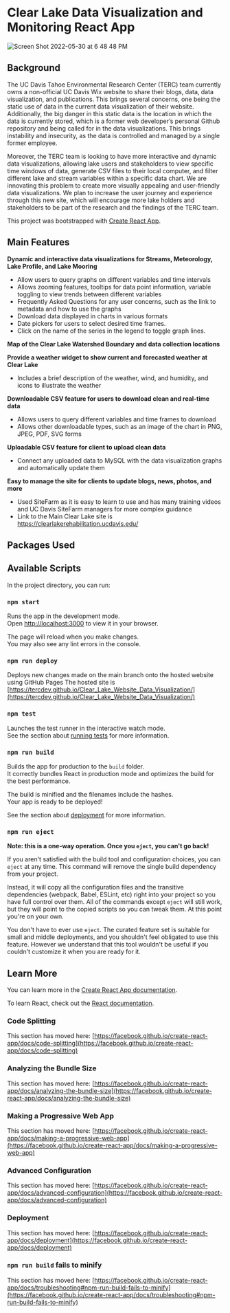 # Clear Lake Data Visualization and Monitoring React App

![Screen Shot 2022-05-30 at 6 48 48 PM](https://user-images.githubusercontent.com/45191572/171077195-d74f9c90-645d-4c18-bc26-cc7953652e77.png)


## Background 

The UC Davis Tahoe Environmental Research Center (TERC) team currently owns a non-official UC Davis Wix website to share their blogs, data, data visualization, and publications. This brings several concerns, one being the static use of data in the current data visualization of their website. Additionally, the big danger in this static data is the location in which the data is currently stored, which is a former web developer’s personal Github repository and being called for in the data visualizations. This brings instability and insecurity, as the data is controlled and managed by a single former employee.

Moreover, the TERC team is looking to have more interactive and dynamic data visualizations, allowing lake users and stakeholders to view specific time windows of data, generate CSV files to their local computer, and filter different lake and stream variables within a specific data chart. We are innovating this problem to create more visually appealing and user-friendly data visualizations. We plan to increase the user journey and experience through this new site, which will encourage more lake holders and stakeholders to be part of the research and the findings of the TERC team.

This project was bootstrapped with [Create React App](https://github.com/facebook/create-react-app).

## Main Features

**Dynamic and interactive data visualizations for Streams, Meteorology, Lake Profile, and Lake Mooring**
- Allow users to query graphs on different variables and time intervals
- Allows zooming features, tooltips for data point information, variable toggling to view trends between different variables
- Frequently Asked Questions for any user concerns, such as the link to metadata and how to use the graphs
- Download data displayed in charts in various formats
- Date pickers for users to select desired time frames.
- Click on the name of the series in the legend to toggle graph lines.

**Map of the Clear Lake Watershed Boundary and data collection locations**

**Provide a weather widget to show current and forecasted weather at Clear Lake**
- Includes a brief description of the weather, wind, and humidity, and icons to illustrate the weather

**Downloadable CSV feature for users to download clean and real-time data**
- Allows users to query different variables and time frames to download
- Allows other downloadable types, such as an image of the chart in PNG, JPEG, PDF, SVG forms

**Uploadable CSV feature for client to upload clean data**
- Connect any uploaded data to MySQL with the data visualization graphs and automatically update them

**Easy to manage the site for clients to update blogs, news, photos, and more**
- Used SiteFarm as it is easy to learn to use and has many training videos and UC Davis SiteFarm managers for more complex guidance
- Link to the Main Clear Lake site is https://clearlakerehabilitation.ucdavis.edu/

## Packages Used



## Available Scripts

In the project directory, you can run:

### `npm start`

Runs the app in the development mode.\
Open [http://localhost:3000](http://localhost:3000) to view it in your browser.

The page will reload when you make changes.\
You may also see any lint errors in the console.

### `npm run deploy`

Deploys new changes made on the main branch onto the hosted website using GitHub Pages
The hosted site is [https://tercdev.github.io/Clear_Lake_Website_Data_Visualization/](https://tercdev.github.io/Clear_Lake_Website_Data_Visualization/)

### `npm test`

Launches the test runner in the interactive watch mode.\
See the section about [running tests](https://facebook.github.io/create-react-app/docs/running-tests) for more information.

### `npm run build`

Builds the app for production to the `build` folder.\
It correctly bundles React in production mode and optimizes the build for the best performance.

The build is minified and the filenames include the hashes.\
Your app is ready to be deployed!

See the section about [deployment](https://facebook.github.io/create-react-app/docs/deployment) for more information.

### `npm run eject`

**Note: this is a one-way operation. Once you `eject`, you can't go back!**

If you aren't satisfied with the build tool and configuration choices, you can `eject` at any time. This command will remove the single build dependency from your project.

Instead, it will copy all the configuration files and the transitive dependencies (webpack, Babel, ESLint, etc) right into your project so you have full control over them. All of the commands except `eject` will still work, but they will point to the copied scripts so you can tweak them. At this point you're on your own.

You don't have to ever use `eject`. The curated feature set is suitable for small and middle deployments, and you shouldn't feel obligated to use this feature. However we understand that this tool wouldn't be useful if you couldn't customize it when you are ready for it.

## Learn More

You can learn more in the [Create React App documentation](https://facebook.github.io/create-react-app/docs/getting-started).

To learn React, check out the [React documentation](https://reactjs.org/).

### Code Splitting

This section has moved here: [https://facebook.github.io/create-react-app/docs/code-splitting](https://facebook.github.io/create-react-app/docs/code-splitting)

### Analyzing the Bundle Size

This section has moved here: [https://facebook.github.io/create-react-app/docs/analyzing-the-bundle-size](https://facebook.github.io/create-react-app/docs/analyzing-the-bundle-size)

### Making a Progressive Web App

This section has moved here: [https://facebook.github.io/create-react-app/docs/making-a-progressive-web-app](https://facebook.github.io/create-react-app/docs/making-a-progressive-web-app)

### Advanced Configuration

This section has moved here: [https://facebook.github.io/create-react-app/docs/advanced-configuration](https://facebook.github.io/create-react-app/docs/advanced-configuration)

### Deployment

This section has moved here: [https://facebook.github.io/create-react-app/docs/deployment](https://facebook.github.io/create-react-app/docs/deployment)

### `npm run build` fails to minify

This section has moved here: [https://facebook.github.io/create-react-app/docs/troubleshooting#npm-run-build-fails-to-minify](https://facebook.github.io/create-react-app/docs/troubleshooting#npm-run-build-fails-to-minify)
